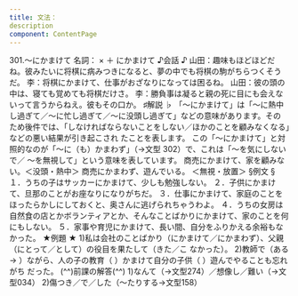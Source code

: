 ```yaml
---
title: 文法：
description
component: ContentPage
---
```



301.～にかまけて
名詞： × ＋ にかまけて
♪会話 ♪
山田：趣味もほどほどだね。彼みたいに将棋に病みつきになると、夢の中でも将棋の駒がちらつくそうだ。
李：将棋にかまけて、仕事がおざなりになっては困るね。 山田：彼の頭の中は、寝ても覚めても将棋だけさ。
李：勝負事は凝ると親の死に目にも会えないって言うからねえ。彼もその口か。
♯解説 ♭
「～にかまけて」は「～に熱中し過ぎて／～に忙し過ぎて／～に没頭し過ぎて」などの意味があります。その ため後件では、「しなければならないことをしない／ほかのことを顧みなくなる」などの悪い結果が引き起こされ たことを表します。
この「～にかまけて」と対照的なのが「～に（も）かまわず」（→文型 302）で、これは「～を気にしないで／
～を無視して」という意味を表しています。 商売にかまけて、家を顧みない。＜没頭・熱中＞ 商売にかまわず、遊んでいる。 ＜無視・放置＞
§例文 §
１．うちの子はサッカーにかまけて、少しも勉強しない。
２．子供にかまけて、旦那のことがお座なりになりがちだ。
３．仕事にかまけて、家庭のことをほったらかしにしておくと、奥さんに逃げられちゃうわよ。
４．うちの女房は自然食の店とかボランティアとか、そんなことばかりにかまけて、家のことを何にもしない。
５．家事や育児にかまけて、長い間、自分をふりかえる余裕もなかった。
★例題 ★
1)私は会社のことばかり（にかまけて／にかまわず）、父親（にとって／として）の役目を果たして（きた／こ
なかった）。
2)教師で（ある→ ）ながら、人の子の教育（ ）かまけて自分の子供（ ）遊んでやることも忘れがち だった。
(^^)前課の解答(^^)
1)なんて（→文型274）／想像し／難い（→文型034）
2)傷つき／で／した（～たりする→文型158）
